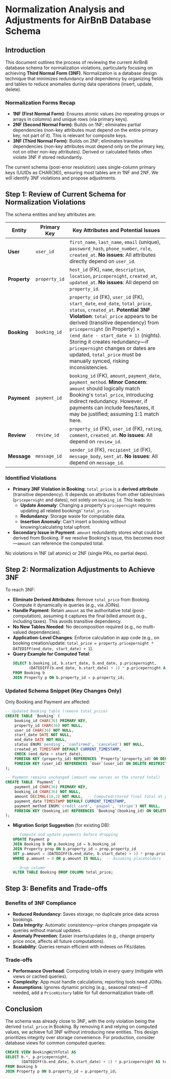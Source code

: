 
# Normalization Analysis and Adjustments for AirBnB Database Schema

## Introduction

This document outlines the process of reviewing the current AirBnB database schema for normalization violations, particularly focusing on achieving **Third Normal Form (3NF)**. Normalization is a database design technique that minimizes redundancy and dependency by organizing fields and tables to reduce anomalies during data operations (insert, update, delete).

### Normalization Forms Recap
- **1NF (First Normal Form)**: Ensures atomic values (no repeating groups or arrays in columns) and unique rows (via primary keys).
- **2NF (Second Normal Form)**: Builds on 1NF; eliminates partial dependencies (non-key attributes must depend on the entire primary key, not part of it). This is relevant for composite keys.
- **3NF (Third Normal Form)**: Builds on 2NF; eliminates transitive dependencies (non-key attributes must depend only on the primary key, not on other non-key attributes). Derived or calculated fields often violate 3NF if stored redundantly.

The current schema (post-error resolution) uses single-column primary keys (UUIDs as CHAR(36)), ensuring most tables are in 1NF and 2NF. We will identify 3NF violations and propose adjustments.

## Step 1: Review of Current Schema for Normalization Violations

The schema entities and key attributes are:

| Entity    | Primary Key | Key Attributes and Potential Issues |
|-----------|-------------|-------------------------------------|
| **User** | `user_id` | `first_name`, `last_name`, `email` (unique), `password_hash`, `phone_number`, `role`, `created_at`. **No issues**: All attributes directly depend on `user_id`. |
| **Property** | `property_id` | `host_id` (FK), `name`, `description`, `location`, `pricepernight`, `created_at`, `updated_at`. **No issues**: All depend on `property_id`. |
| **Booking** | `booking_id` | `property_id` (FK), `user_id` (FK), `start_date`, `end_date`, `total_price`, `status`, `created_at`. **Potential 3NF Violation**: `total_price` appears to be derived (transitive dependency) from `pricepernight` (in Property) × `(end_date - start_date + 1)` (nights). Storing it creates redundancy—if `pricepernight` changes or dates are updated, `total_price` must be manually synced, risking inconsistencies. |
| **Payment** | `payment_id` | `booking_id` (FK), `amount`, `payment_date`, `payment_method`. **Minor Concern**: `amount` should logically match Booking's `total_price`, introducing indirect redundancy. However, if payments can include fees/taxes, it may be justified; assuming 1:1 match here. |
| **Review** | `review_id` | `property_id` (FK), `user_id` (FK), `rating`, `comment`, `created_at`. **No issues**: All depend on `review_id`. |
| **Message** | `message_id` | `sender_id` (FK), `recipient_id` (FK), `message_body`, `sent_at`. **No issues**: All depend on `message_id`. |

### Identified Violations
- **Primary 3NF Violation in Booking**: `total_price` is a **derived attribute** (transitive dependency). It depends on attributes from other tables/rows (`pricepernight` and dates), not solely on `booking_id`. This leads to:
  - **Update Anomaly**: Changing a property's `pricepernight` requires updating all related bookings' `total_price`.
  - **Redundancy**: Storage waste for computable data.
  - **Insertion Anomaly**: Can't insert a booking without knowing/calculating total upfront.
- **Secondary Issue in Payment**: `amount` redundantly stores what could be derived from Booking. If we resolve Booking's issue, this becomes moot—`amount` can reference the computed total.

No violations in 1NF (all atomic) or 2NF (single PKs, no partial deps).

## Step 2: Normalization Adjustments to Achieve 3NF

To reach 3NF:
- **Eliminate Derived Attributes**: Remove `total_price` from Booking. Compute it dynamically in queries (e.g., via JOINs).
- **Handle Payment**: Retain `amount` as the authoritative total (post-computation), assuming it captures the final billed amount (e.g., including taxes). This avoids transitive dependency.
- **No New Tables Needed**: No decomposition required (e.g., no multi-valued dependencies).
- **Application-Level Changes**: Enforce calculation in app code (e.g., on booking creation/update: `total_price = property.pricepernight * DATEDIFF(end_date, start_date) + 1`).
- **Query Example for Computed Total**:
  ```sql
  SELECT b.booking_id, b.start_date, b.end_date, p.pricepernight,
         (DATEDIFF(b.end_date, b.start_date) + 1) * p.pricepernight AS total_price
  FROM Booking b
  JOIN Property p ON b.property_id = p.property_id;
  ```

### Updated Schema Snippet (Key Changes Only)
Only Booking and Payment are affected:

```sql
-- Updated Booking table (remove total_price)
CREATE TABLE `Booking` (
    booking_id CHAR(36) PRIMARY KEY,
    property_id CHAR(36) NOT NULL,
    user_id CHAR(36) NOT NULL,
    start_date DATE NOT NULL,
    end_date DATE NOT NULL,
    status ENUM('pending', 'confirmed', 'canceled') NOT NULL,
    created_at TIMESTAMP DEFAULT CURRENT_TIMESTAMP,
    CHECK (end_date > start_date),
    FOREIGN KEY (property_id) REFERENCES `Property`(property_id) ON DELETE RESTRICT,
    FOREIGN KEY (user_id) REFERENCES `User`(user_id) ON DELETE RESTRICT
);

-- Payment remains unchanged (amount now serves as the stored total)
CREATE TABLE `Payment` (
    payment_id CHAR(36) PRIMARY KEY,
    booking_id CHAR(36) NOT NULL,
    amount DECIMAL(10,2) NOT NULL,  -- Computed/stored final total at payment time
    payment_date TIMESTAMP DEFAULT CURRENT_TIMESTAMP,
    payment_method ENUM('credit_card', 'paypal', 'stripe') NOT NULL,
    FOREIGN KEY (booking_id) REFERENCES `Booking`(booking_id) ON DELETE CASCADE
);
```

- **Migration Script Suggestion** (for existing DB):
  ```sql
  -- Compute and update payments before dropping
  UPDATE Payment p
  JOIN Booking b ON p.booking_id = b.booking_id
  JOIN Property prop ON b.property_id = prop.property_id
  SET p.amount = (DATEDIFF(b.end_date, b.start_date) + 1) * prop.pricepernight
  WHERE p.amount = 0 OR p.amount IS NULL;  -- Assuming placeholders

  -- Drop column
  ALTER TABLE Booking DROP COLUMN total_price;
  ```

## Step 3: Benefits and Trade-offs

### Benefits of 3NF Compliance
- **Reduced Redundancy**: Saves storage; no duplicate price data across bookings.
- **Data Integrity**: Automatic consistency—price changes propagate via queries without manual updates.
- **Anomaly Prevention**: Easier inserts/updates (e.g., change property price once, affects all future computations).
- **Scalability**: Queries remain efficient with indexes on FKs/dates.

### Trade-offs
- **Performance Overhead**: Computing totals in every query (mitigate with views or cached queries).
- **Complexity**: App must handle calculations; reporting tools need JOINs.
- **Assumptions**: Ignores dynamic pricing (e.g., seasonal rates)—if needed, add a `PriceHistory` table for full denormalization trade-off.

## Conclusion

The schema was already close to 3NF, with the only violation being the derived `total_price` in Booking. By removing it and relying on computed values, we achieve full 3NF without introducing new entities. This design prioritizes integrity over storage convenience. For production, consider database views for common computed queries:

```sql
CREATE VIEW BookingWithTotal AS
SELECT b.*, p.pricepernight,
       (DATEDIFF(b.end_date, b.start_date) + 1) * p.pricepernight AS total_price
FROM Booking b
JOIN Property p ON b.property_id = p.property_id;
```
